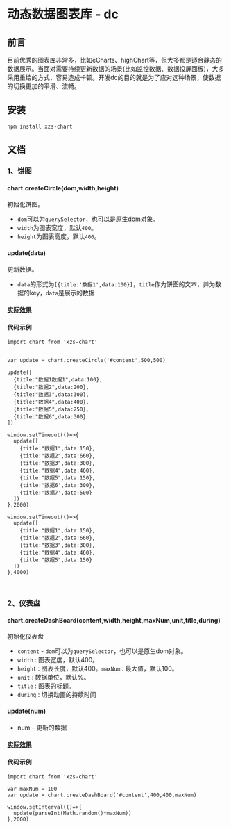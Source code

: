 # 动态数据图表库 - dc

## 前言

目前优秀的图表库非常多，比如eCharts、highChart等，但大多都是适合静态的数据展示。当面对需要持续更新数据的场景(比如监控数据、数据投屏面板)，大多采用重绘的方式，容易造成卡顿。开发dc的目的就是为了应对这种场景，使数据的切换更加的平滑、流畅。

## 安装

````
npm install xzs-chart

````

## 文档

### 1、饼图

#### chart.createCircle(dom,width,height)

初始化饼图。
* `dom`可以为`querySelector`，也可以是原生dom对象。
* `width`为图表宽度，默认`400`。
* `height`为图表高度，默认`400`。


#### update(data)

更新数据。
* `data`的形式为`[{title:'数据1',data:100}]`，`title`作为饼图的文本，并为数据的key，`data`是展示的数据

#### [实际效果](https://zonghuan.github.io/xzs-chart/dist/circle.html)


#### 代码示例

````
import chart from 'xzs-chart'


var update = chart.createCircle('#content',500,500)

update([
  {title:"数据1数据1",data:100},
  {title:"数据2",data:200},
  {title:"数据3",data:300},
  {title:"数据4",data:400},
  {title:"数据5",data:250},
  {title:"数据6",data:300}
])

window.setTimeout(()=>{
  update([
    {title:"数据1",data:150},
    {title:"数据2",data:660},
    {title:"数据3",data:300},
    {title:"数据4",data:460},
    {title:"数据5",data:150},
    {title:'数据6',data:300},
    {title:'数据7',data:500}
  ])
},2000)

window.setTimeout(()=>{
  update([
    {title:"数据1",data:150},
    {title:"数据2",data:660},
    {title:"数据3",data:300},
    {title:"数据4",data:460},
    {title:"数据5",data:150}
  ])
},4000)



````

### 2、仪表盘

#### chart.createDashBoard(content,width,height,maxNum,unit,title,during)

初始化仪表盘

* `content` - `dom`可以为`querySelector`，也可以是原生dom对象。
* `width` : 图表宽度，默认400。
* `height` : 图表长度，默认400。`maxNum` : 最大值，默认100。
* `unit` : 数据单位，默认%。
* `title` : 图表的标题。
* `during` : 切换动画的持续时间


#### update(num)

* num - 更新的数据


#### [实际效果](https://zonghuan.github.io/xzs-chart/dist/dashBoard.html)

#### 代码示例

````
import chart from 'xzs-chart'

var maxNum = 100
var update = chart.createDashBoard('#content',400,400,maxNum)

window.setInterval(()=>{
  update(parseInt(Math.random()*maxNum))
},2000)


````
